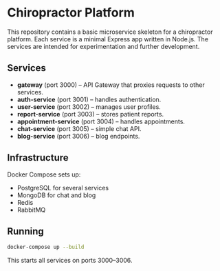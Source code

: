 # Chiropractor Platform

This repository contains a basic microservice skeleton for a chiropractor platform.
Each service is a minimal Express app written in Node.js. The services are intended
for experimentation and further development.

## Services
- **gateway** (port 3000) – API Gateway that proxies requests to other services.
- **auth-service** (port 3001) – handles authentication.
- **user-service** (port 3002) – manages user profiles.
- **report-service** (port 3003) – stores patient reports.
- **appointment-service** (port 3004) – handles appointments.
- **chat-service** (port 3005) – simple chat API.
- **blog-service** (port 3006) – blog endpoints.

## Infrastructure
Docker Compose sets up:
- PostgreSQL for several services
- MongoDB for chat and blog
- Redis
- RabbitMQ

## Running
```bash
docker-compose up --build
```
This starts all services on ports 3000–3006.
